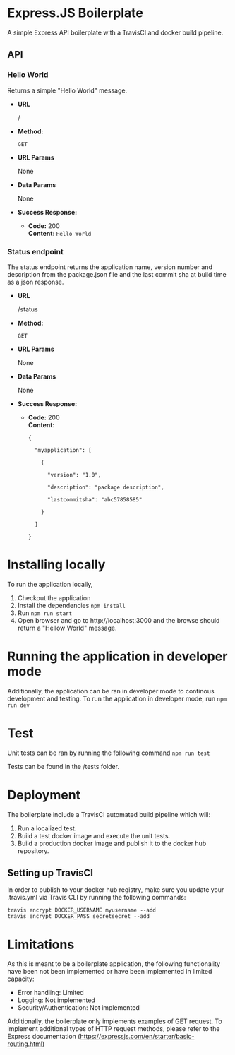 # Express.JS Boilerplate

A simple Express API boilerplate with a TravisCI and docker build pipeline.

## API

### Hello World
Returns a simple "Hello World" message.

* **URL**

  /

* **Method:**

  `GET`
  
* **URL Params**

  None

* **Data Params**

  None

* **Success Response:**

  * **Code:** 200 <br />
    **Content:** `Hello World`
    
### Status endpoint
The status endpoint returns the application name, version number and description from the package.json file and the last commit sha at build time as a json response.

* **URL**

  /status

* **Method:**

  `GET`
  
* **URL Params**

  None

* **Data Params**

  None

* **Success Response:**

  * **Code:** 200 <br />
    **Content:** 
    ```
    {

      "myapplication": [

        {

          "version": "1.0",

          "description": "package description",

          "lastcommitsha": "abc57858585"

        }

      ]

    }
    ```

# Installing locally
To run the application locally,
1. Checkout the application
2. Install the dependencies `npm install`
3. Run `npm run start`
4. Open browser and go to http://localhost:3000 and the browse should return a "Hellow World" message.

# Running the application in developer mode
Additionally, the application can be ran in developer mode to continous development and testing. To run the application in developer mode, run `npm run dev`

# Test
Unit tests can be ran by running the following command `npm run test`

Tests can be found in the /tests folder.

# Deployment
The boilerplate include a TravisCI automated build pipeline which will:
1. Run a localized test.
2. Build a test docker image and execute the unit tests.
3. Build a production docker image and publish it to the docker hub repository.

## Setting up TravisCI 
In order to publish to your docker hub registry, make sure you update your .travis.yml via Travis CLI by running the following commands:
```
travis encrypt DOCKER_USERNAME myusername --add
travis encrypt DOCKER_PASS secretsecret --add
```
# Limitations
As this is meant to be a boilerplate application, the following functionality have been not been implemented or have been implemented in limited capacity:
- Error handling: Limited
- Logging: Not implemented
- Security/Authentication: Not implemented

Additionally, the boilerplate only implements examples of GET request. To implement additional types of HTTP request methods, please refer to the Express documentation (https://expressjs.com/en/starter/basic-routing.html)  
